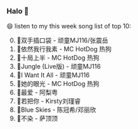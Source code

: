 

### Halo 👋

😄 listen to my this week song list of top 10:

0. 🌈双手插口袋 - 顽童MJ116/张震岳
1. 🌈依然我行我素 - MC HotDog 热狗
2. 🌈十局上半 - MC HotDog 热狗
3. 🌈Jungle (Live版) - 顽童MJ116
4. 🌈I Want It All - 顽童MJ116
5. 🌈她的眼光 - MC HotDog 热狗
6. 🌈最爱 - 阿梨粤
7. 🌈若把你 - Kirsty刘瑾睿
8. 🌈Blue Skies - 陈冠希/邓丽欣
9. 🌈不染 - 萨顶顶

